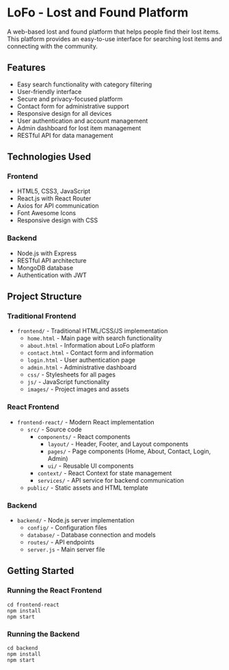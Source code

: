 # LoFo - Lost and Found Platform

A web-based lost and found platform that helps people find their lost items. This platform provides an easy-to-use interface for searching lost items and connecting with the community.

## Features

- Easy search functionality with category filtering
- User-friendly interface
- Secure and privacy-focused platform
- Contact form for administrative support
- Responsive design for all devices
- User authentication and account management
- Admin dashboard for lost item management
- RESTful API for data management

## Technologies Used

### Frontend
- HTML5, CSS3, JavaScript
- React.js with React Router
- Axios for API communication
- Font Awesome Icons
- Responsive design with CSS

### Backend
- Node.js with Express
- RESTful API architecture
- MongoDB database
- Authentication with JWT

## Project Structure

### Traditional Frontend
- `frontend/` - Traditional HTML/CSS/JS implementation
  - `home.html` - Main page with search functionality
  - `about.html` - Information about LoFo platform
  - `contact.html` - Contact form and information
  - `login.html` - User authentication page
  - `admin.html` - Administrative dashboard
  - `css/` - Stylesheets for all pages
  - `js/` - JavaScript functionality
  - `images/` - Project images and assets

### React Frontend
- `frontend-react/` - Modern React implementation
  - `src/` - Source code
    - `components/` - React components
      - `layout/` - Header, Footer, and Layout components
      - `pages/` - Page components (Home, About, Contact, Login, Admin)
      - `ui/` - Reusable UI components
    - `context/` - React Context for state management
    - `services/` - API service for backend communication
  - `public/` - Static assets and HTML template

### Backend
- `backend/` - Node.js server implementation
  - `config/` - Configuration files
  - `database/` - Database connection and models
  - `routes/` - API endpoints
  - `server.js` - Main server file

## Getting Started

### Running the React Frontend
```
cd frontend-react
npm install
npm start
```

### Running the Backend
```
cd backend
npm install
npm start
```
